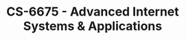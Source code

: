 ---
layout: course
title: CS-6675 - Advanced Internet Systems & Applications
aliases: 
course_id: CS-6675
permalink: /CS-6675/
avg_difficulty: 3.00
avg_rating: 3.00
avg_workload: 12.67
type: course_page
---